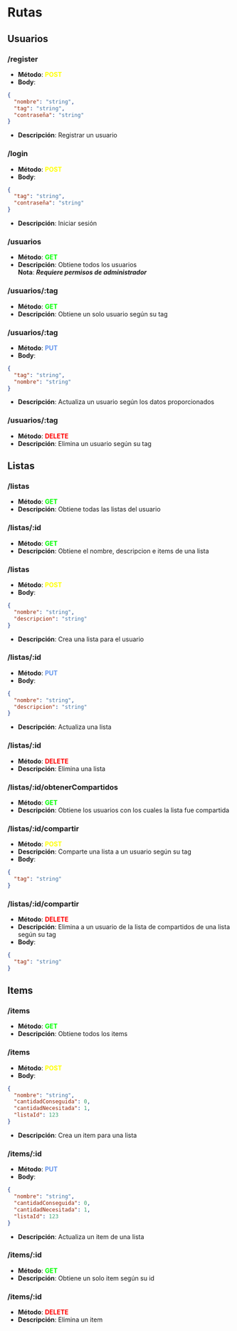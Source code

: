 # Rutas

## Usuarios

### /register
- **Método**: <span style="color: yellow"> **POST** </span>
- **Body**:
```json
{
  "nombre": "string",
  "tag": "string",
  "contraseña": "string"
}
```
- **Descripción**: Registrar un usuario

### /login
- **Método**: <span style="color: yellow"> **POST** </span>
- **Body**:
```json
{
  "tag": "string",
  "contraseña": "string"
}
```
- **Descripción**: Iniciar sesión

### /usuarios
- **Método**: <span style="color: lime"> **GET** </span>
- **Descripción**: Obtiene todos los usuarios\
**Nota**: ***Requiere permisos de administrador***


### /usuarios/:tag
- **Método**: <span style="color: lime"> **GET** </span>
- **Descripción**: Obtiene un solo usuario según su tag


### /usuarios/:tag
- **Método**: <span style="color: cornflowerblue"> **PUT** </span>
- **Body**:
```json
{
  "tag": "string",
  "nombre": "string"
}
```
- **Descripción**: Actualiza un usuario según los datos proporcionados

### /usuarios/:tag
- **Método**: <span style="color: red"> **DELETE** </span>
- **Descripción**: Elimina un usuario según su tag

## Listas

### /listas
- **Método**: <span style="color: lime"> **GET** </span>
- **Descripción**: Obtiene todas las listas del usuario

### /listas/:id
- **Método**: <span style="color: lime"> **GET** </span>
- **Descripción**: Obtiene el nombre, descripcion e items de una lista

### /listas
- **Método**: <span style="color: yellow"> **POST** </span>
- **Body**:
```json
{
  "nombre": "string",
  "descripcion": "string"
}
```
- **Descripción**: Crea una lista para el usuario

### /listas/:id
- **Método**: <span style="color: cornflowerblue"> **PUT** </span>
- **Body**:
```json
{
  "nombre": "string",
  "descripcion": "string"
}
```
- **Descripción**: Actualiza una lista

### /listas/:id
- **Método**: <span style="color: red"> **DELETE** </span>
- **Descripción**: Elimina una lista

### /listas/:id/obtenerCompartidos
- **Método**: <span style="color: lime"> **GET** </span>
- **Descripción**: Obtiene los usuarios con los cuales la lista fue compartida

### /listas/:id/compartir
- **Método**: <span style="color: yellow"> **POST** </span>
- **Descripción**: Comparte una lista a un usuario según su tag
- **Body**:
```json
{
  "tag": "string"
}
```
### /listas/:id/compartir
- **Método**: <span style="color: red"> **DELETE** </span>
- **Descripción**: Elimina a un usuario de la lista de compartidos de una lista según su tag
- **Body**:
```json
{
  "tag": "string"
}
```

## Items

### /items
- **Método**: <span style="color: lime"> **GET** </span>
- **Descripción**: Obtiene todos los items

### /items
- **Método**: <span style="color: yellow"> **POST** </span>
- **Body**:
```json
{
  "nombre": "string",
  "cantidadConseguida": 0,
  "cantidadNecesitada": 1,
  "listaId": 123
}
```
- **Descripción**: Crea un item para una lista

### /items/:id
- **Método**: <span style="color: cornflowerblue"> **PUT** </span>
- **Body**:
```json
{
  "nombre": "string",
  "cantidadConseguida": 0,
  "cantidadNecesitada": 1,
  "listaId": 123
}
```
- **Descripción**: Actualiza un item de una lista

### /items/:id
- **Método**: <span style="color: lime"> **GET** </span>
- **Descripción**: Obtiene un solo item según su id

### /items/:id
- **Método**: <span style="color: red"> **DELETE** </span>
- **Descripción**: Elimina un item
